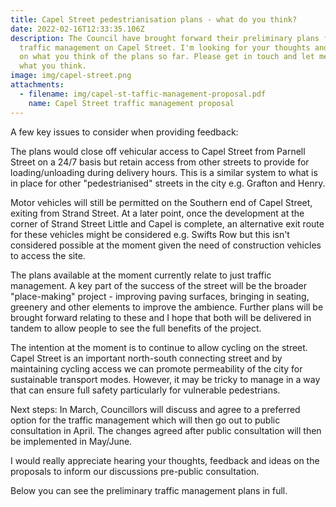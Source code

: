 ```yaml
---
title: Capel Street pedestrianisation plans - what do you think?
date: 2022-02-16T12:33:35.106Z
description: The Council have brought forward their preliminary plans for
  traffic management on Capel Street. I'm looking for your thoughts and feedback
  on what you think of the plans so far. Please get in touch and let me know
  what you think.
image: img/capel-street.png
attachments:
  - filename: img/capel-st-taffic-management-proposal.pdf
    name: Capel Street traffic management proposal
---
```

A few key issues to consider when providing feedback:

The plans would close off vehicular access to Capel Street from Parnell Street on a 24/7 basis but retain access from other streets to provide for loading/unloading during delivery hours. This is a similar system to what is in place for other "pedestrianised" streets in the city e.g. Grafton and Henry.

Motor vehicles will still be permitted on the Southern end of Capel Street, exiting from Strand Street. At a later point, once the development at the corner of Strand Street Little and Capel is complete, an alternative exit route for these vehicles might be considered e.g. Swifts Row but this isn't considered possible at the moment given the need of construction vehicles to access the site. 

The plans available at the moment currently relate to just traffic management. A key part of the success of the street will be the broader "place-making" project - improving paving surfaces, bringing in seating, greenery and other elements to improve the ambience. Further plans will be brought forward relating to these and I hope that both will be delivered in tandem to allow people to see the full benefits of the project.

The intention at the moment is to continue to allow cycling on the street. Capel Street is an important north-south connecting street and by maintaining cycling access we can promote permeability of the city for sustainable transport modes. However, it may be tricky to manage in a way that can ensure full safety particularly for vulnerable pedestrians. 

Next steps: In March, Councillors will discuss and agree to a preferred option for the traffic management which will then go out to public consultation in April. The changes agreed after public consultation will then be implemented in May/June. 

I would really appreciate hearing your thoughts, feedback and ideas on the proposals to inform our discussions pre-public consultation. 

Below you can see the preliminary traffic management plans in full.